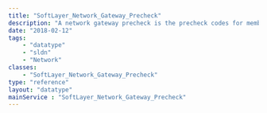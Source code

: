 ```yaml
---
title: "SoftLayer_Network_Gateway_Precheck"
description: "A network gateway precheck is the precheck codes for member(s) of a gateway "
date: "2018-02-12"
tags:
    - "datatype"
    - "sldn"
    - "Network"
classes:
    - "SoftLayer_Network_Gateway_Precheck"
type: "reference"
layout: "datatype"
mainService : "SoftLayer_Network_Gateway_Precheck"
---
```

